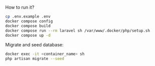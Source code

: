 How to run it?

```bash
cp .env.example .env
docker compose config
docker compose build
docker compose run --rm laravel sh /var/www/.docker/php/setup.sh
docker compose up -d

```
Migrate and seed database:
```bash
docker exec -it <container_name> sh
php artisan migrate --seed
```

